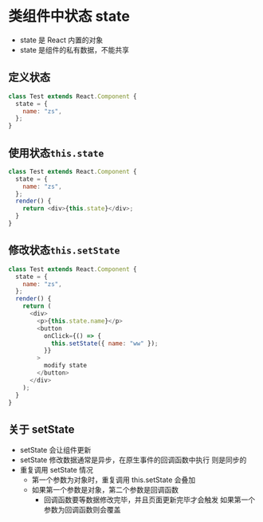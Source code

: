 # 类组件中状态 state

- state 是 React 内置的对象
- state 是组件的私有数据，不能共享

## 定义状态

```js
class Test extends React.Component {
  state = {
    name: "zs",
  };
}
```

## 使用状态`this.state`

```js
class Test extends React.Component {
  state = {
    name: "zs",
  };
  render() {
    return <div>{this.state}</div>;
  }
}
```

## 修改状态`this.setState`

```js
class Test extends React.Component {
  state = {
    name: "zs",
  };
  render() {
    return (
      <div>
        <p>{this.state.name}</p>
        <button
          onClick={() => {
            this.setState({ name: "ww" });
          }}
        >
          modify state
        </button>
      </div>
    );
  }
}
```

## 关于 setState

- setState 会让组件更新
- setState 修改数据通常是异步，在原生事件的回调函数中执行 则是同步的
- 重复调用 setState 情况
  - 第一个参数为对象时，重复调用 this.setState 会叠加
  - 如果第一个参数是对象，第二个参数是回调函数
    - 回调函数要等数据修改完毕，并且页面更新完毕才会触发
      如果第一个参数为回调函数则会覆盖
